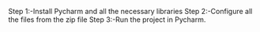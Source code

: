 Step 1:-Install Pycharm and all the necessary libraries
Step 2:-Configure all the files from the zip file
Step 3:-Run the project in Pycharm.

